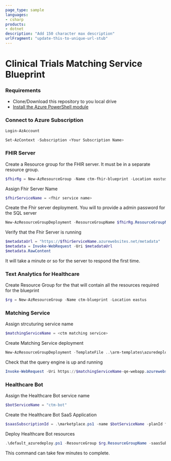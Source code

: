 ```yaml
---
page_type: sample
languages:
- csharp
products:
- dotnet
description: "Add 150 character max description"
urlFragment: "update-this-to-unique-url-stub"
---
```


# Clinical Trials Matching Service Blueprint


### Requirements
* Clone/Download this repository to you local drive
* [Install the Azure PowerShell module](https://docs.microsoft.com/en-us/powershell/azure/install-az-ps?view=azps-3.3.0)


### Connect to Azure Subscription
```PowerShell
Login-AzAccount

Set-AzContext -Subscription <Your Subscription Name>
```

### FHIR Server
Create a Resource group for the FHIR server. It must be in a separate resource group.

```PowerShell
$fhirRg = New-AzResourceGroup -Name ctm-fhir-blueprint -Location eastus
```
Assign Fhir Server Name
```PowerShell
$fhirServiceName = <fhir service name>
```

Create the Fhir server deployment. You will to provide a admin password for the SQL server

```PowerShell
New-AzResourceGroupDeployment -ResourceGroupName $fhirRg.ResourceGroupName -TemplateFile ..\arm-templates\azuredeploy-fhir.json -serviceName $fhirServiceName
```

Verify that the Fhir Server is running

```PowerShell
$metadataUrl = "https://$fhirServiceName.azurewebsites.net/metadata" 
$metadata = Invoke-WebRequest -Uri $metadataUrl
$metadata.RawContent
```
It will take a minute or so for the server to respond the first time.

### Text Analytics for Healthcare
Create Resource Group for the that will contain all the resources required for the blueprint

```PowerShell
$rg = New-AzResourceGroup -Name ctm-blueprint -Location eastus
```

### Matching Service

Assign strcuturing service name
```Powershell
$matchingServiceName = <ctm matching service>
```

Create Matching Service deployment
```Powershell
New-AzResourceGroupDeployment -TemplateFile ..\arm-templates\azuredeploy-matching.json -ResourceGroupName $rg.ResourceGroupName -serviceName $matchingServiceName
```

Check that the query engine is up and running
```Powershell
Invoke-WebRequest -Uri https://$matchingServiceName-qe-webapp.azurewebsites.net/matching
```

### Healthcare Bot
Assign the Healthcare Bot service name 
```Powershell
$botServiceName = "ctm-bot"
```
Create the Healthcare Bot SaaS Application
```powershell
$saasSubscriptionId = .\marketplace.ps1 -name $botServiceName -planId free
```

Deploy Healthcare Bot resources

```powershell
.\default_azuredeploy.ps1 -ResourceGroup $rg.ResourceGroupName -saasSubscriptionId $saasSubscriptionId  -serviceName $botServiceName -botLocation US
```
This command can take few minutes to complete.


